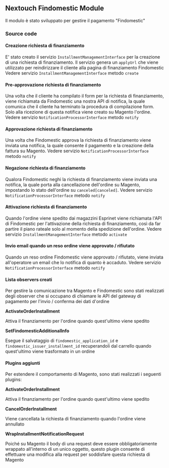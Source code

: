 ## Nextouch Findomestic Module

Il modulo è stato sviluppato per gestire il pagamento "Findomestic"

### Source code

#### Creazione richiesta di finanziamento
E' stato creato il servizio `InstallmentManagementInterface` per la
creazione di una richiesta di finanziamento. Il servizio genera
un `applyUrl` che viene utilizzato per reindirizzare il cliente
alla pagina di finanziamento Findomestic
Vedere servizio `InstallmentManagementInterface` metodo `create`

#### Pre-approvazione richiesta di finanziamento
Una volta che il cliente ha compilato il form per la richiesta di finanziamento,
viene richiamata da Findomestic una nostra API di notifica, la quale comunica
che il cliente ha terminato la procedura di compilazione form.
Solo alla ricezione di questa notifica viene creato su Magento l'ordine.
Vedere servizio `NotificationProcessorInterface` metodo `notify`

#### Approvazione richiesta di finanziamento

Una volta che Findomestic approva la richiesta di finanziamento
viene inviata una notifica, la quale consente il pagamento e la creazione
della fattura su Magento.
Vedere servizio `NotificationProcessorInterface` metodo `notify`

#### Negazione richiesta di finanziamento
Qualora Findomestic neghi la richiesta di finanziamento viene inviata una notifica,
la quale porta alla cancellazione dell'ordine su Magento,
impostando lo stato dell'ordine su `canceled[canceled]`.
Vedere servizio `NotificationProcessorInterface` metodo `notify`

#### Attivazione richiesta di finanziamento
Quando l'ordine viene spedito dai magazzini Esprinet viene richiamata
l'API di Findomestic per l'attivazione della richiesta di finanziamento, così
da far partire il piano rateale solo al momento della spedizione dell'ordine.
Vedere servizio `InstallmentManagementInterface` metodo `activate`

#### Invio email quando un reso ordine viene approvato / rifiutato
Quando un reso ordine Findomestic viene approvato / rifiutato, viene
inviata all'operatore un email che lo notifica di quanto è accaduto.
Vedere servizio `NotificationProcessorInterface` metodo `notify`

#### Lista observers creati
Per gestire la comunicazione tra Magento e Findomestic sono stati realizzati
degli observer che si occupano di chiamare le API del gateway di pagamento
per l'invio / conferma dei dati d'ordine

**ActivateOrderInstallment**

Attiva il finanziamento per l'ordine quando quest'ultimo viene spedito

**SetFindomesticAdditionalInfo**

Esegue il salvataggio di `findomestic_application_id` e `findomestic_issuer_installment_id`
recuperandoli dal carrello quando quest'ultimo viene trasformato in un ordine

#### Plugins aggiunti
Per estendere il comportamento di Magento, sono stati
realizzati i seguenti plugins:

**ActivateOrderInstallment**

Attiva il finanziamento per l'ordine quando quest'ultimo viene spedito

**CancelOrderInstallment**

Viene cancellata la richiesta di finanziamento quando l'ordine viene annullato

**WrapInstallmentNotificationRequest**

Poiché su Magento il body di una request deve essere obbligatoriamente wrappato all'interno
di un unico oggetto, questo plugin consente di effettuare una modifica alla request
per soddisfare questa richiesta di Magento
